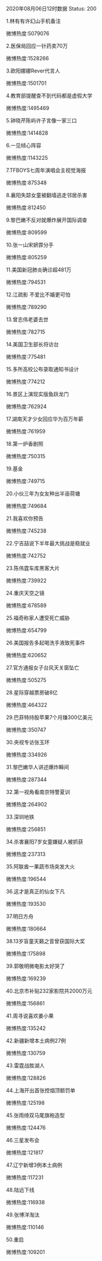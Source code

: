 2020年08月06日12时数据
Status: 200

1.林有有许幻山手机备注

微博热度:5079076

2.医保局回应一针药卖70万

微博热度:1528266

3.欧阳娜娜Rever代言人

微博热度:1501701

4.教育部提醒查不到代码都是虚假大学

微博热度:1495469

5.钟晓芹陈屿许子言像一家三口

微博热度:1414828

6.一见倾心阵容

微博热度:1143225

7.TFBOYS七周年演唱会主视觉海报

微博热度:875348

8.襄阳失踪女童被翻墙逃走邻居杀害

微博热度:812450

9.黎巴嫩不反对就爆炸展开国际调查

微博热度:809599

10.张一山宋妍霏分手

微博热度:805259

11.美国新冠肺炎确诊超481万

微博热度:794531

12.江疏影 不爱比不婚更可怕

微博热度:789290

13.曾志伟老婆去世

微博热度:782715

14.美国卫生部长将访台

微博热度:775481

15.多所高校公布录取通知书设计

微博热度:774212

16.景区上演现实版鱼跃龙门

微博热度:762924

17.湖南天才少女回应华为百万年薪

微博热度:761959

18.第一炉香剧照

微博热度:750315

19.基金

微博热度:749715

20.小伙三年为女友种出半亩荷塘

微博热度:749684

21.我喜欢你预告

微博热度:745238

22.宁吉喆说下半年最大挑战是稳就业

微博热度:742752

23.陈伟霆车库黑客大片

微博热度:739922

24.重庆天空之镜

微博热度:678589

25.福奇称家人遭受死亡威胁

微博热度:654799

26.美国报告多起喝洗手液致死事件

微博热度:620652

27.官方通报女子台风天关窗坠亡

微博热度:505275

28.星际穿越票房破8亿

微博热度:464322

29.巴菲特持股苹果7个月赚300亿美元

微博热度:350747

30.央视专访张玉环

微博热度:334926

31.黎巴嫩华人讲述爆炸瞬间

微博热度:287344

32.第一视角看南京特警夏训

微博热度:264902

33.深圳地铁

微博热度:256851

34.杀害襄阳7岁女童嫌疑人被抓获

微博热度:237313

35.阿联酋一果蔬市场突发大火

微博热度:196544

36.这才是真正的仙女下凡

微博热度:193530

37.明日方舟

微博热度:180664

38.13岁盲童天籁之音曾获国际大奖

微博热度:175898

39.郭敬明微电影太好哭了

微博热度:169239

40.北京市补贴232家影院共2000万元

微博热度:156861

41.周寻说喜欢姜小果

微博热度:135242

42.新疆新增本土病例27例

微博热度:130759

43.雷霆战胜湖人

微博热度:128826

44.上海开出首张控烟顶额罚单

微博热度:125198

45.张雨绮双马尾旗袍造型

微博热度:124476

46.三星发布会

微博热度:121817

47.辽宁新增3例本土病例

微博热度:117231

48.陆远下线

微博热度:116938

49.张博洋淘汰

微博热度:110146

50.重启

微博热度:109201

